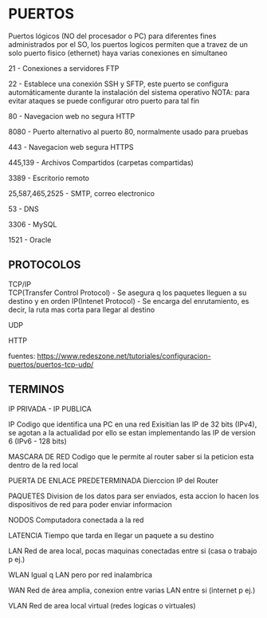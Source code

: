 PUERTOS
==================================================================================================

Puertos lógicos (NO del procesador o PC) para diferentes fines administrados por el SO, los puertos logicos
permiten que a travez de un solo puerto fisico (ethernet) haya varias conexiones en simultaneo 

21      -       Conexiones a servidores FTP

22      -       Establece una conexión SSH y SFTP, este puerto se configura automáticamente durante la instalación del sistema operativo
                NOTA: para evitar ataques se puede configurar otro puerto para tal fin

80      -       Navegacion web no segura HTTP

8080    -       Puerto alternativo al puerto 80, normalmente usado para pruebas

443     -       Navegacion web segura HTTPS

445,139    -    Archivos Compartidos (carpetas compartidas)

3389    -       Escritorio remoto

25,587,465,2525    -    SMTP, correo electronico 

53      -       DNS

3306    -       MySQL

1521    -       Oracle




PROTOCOLOS
------------------------------------------------

TCP/IP  
TCP(Transfer Control Protocol) - Se asegura q los paquetes lleguen a su destino y en orden 
IP(Intenet Protocol) - Se encarga del enrutamiento, es decir, la ruta mas corta para llegar al destino


UDP 

HTTP


fuentes:
https://www.redeszone.net/tutoriales/configuracion-puertos/puertos-tcp-udp/


TERMINOS
------------------------------------------------

IP PRIVADA - IP PUBLICA

IP 
Codigo que identifica una PC en una red
Exisitian las IP de 32 bits (IPv4), se agotan a la actualidad por ello se estan implementando las 
IP de version 6 (IPv6 - 128 bits) 

MASCARA DE RED
Codigo que le permite al router saber si la peticion esta dentro de la red local  

PUERTA DE ENLACE PREDETERMINADA
Dierccion IP del Router 

PAQUETES
Division de los datos para ser enviados, esta accion lo hacen los dispositivos de red para poder enviar informacion

NODOS
Computadora conectada a la red

LATENCIA
Tiempo que tarda en llegar un paquete a su destino

LAN
Red de area local, pocas maquinas conectadas entre si (casa o trabajo p ej.)

WLAN
Igual q LAN pero por red inalambrica

WAN
Red de área amplia, conexion entre varias LAN entre si (internet p ej.)

VLAN
Red de area local virtual (redes logicas o virtuales)
